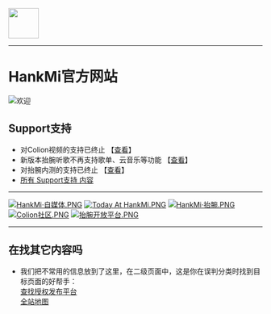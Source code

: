 [<img src="favicon.ico" width="60" height="60" align="middle" />](https://www.hankmi.com)

***  
# HankMi官方网站

![欢迎](https://s2.loli.net/2022/08/16/qeQYgEwurJG32fs.png)
## Support支持
* 对Colion视频的支持已终止 【[查看](support/Offline_Mobilemedia.md)】  
* 新版本抬腕听歌不再支持歌单、云音乐等功能 【[查看](support/Wearmusic_220918.md)】
* 对抬腕内测的支持已终止 【[查看](support/Offline_Wearbeta.md)】
* [所有 Support支持 内容](support.md)

***

[![HankMi·自媒体.PNG](https://s2.loli.net/2022/10/12/Kc1h6gHWr7eAi5d.png)](live.md)
[![Today At HankMi.PNG](https://s2.loli.net/2022/10/12/rkE45bga6CnUWQX.png)](today_at_hankmi.md)
[![HankMi·抬腕.PNG](https://s2.loli.net/2022/10/12/fwr1Langk2yxcQu.png)](download.md)
[![Colion社区.PNG](https://s2.loli.net/2022/10/12/Myfbrv9noDd4ipT.png)](community.md)
[![抬腕开放平台.PNG](https://s2.loli.net/2022/10/12/ldrZUTIF4gVNspL.png)](dev.md)

***

## 在找其它内容吗
* 我们把不常用的信息放到了这里，在二级页面中，这是你在误判分类时找到目标页面的好帮手：  
[查找授权发布平台](support/to3rd.md)  
[全站地图](Maps.md)  
